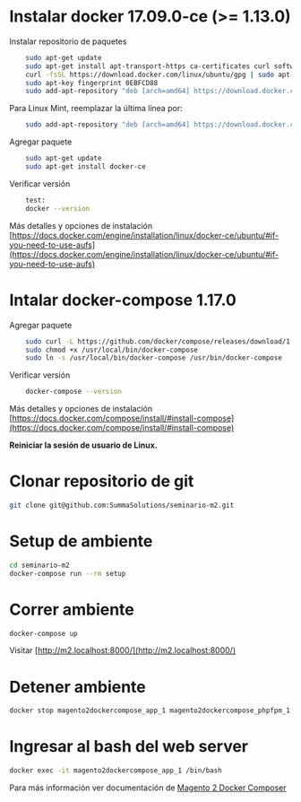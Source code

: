# Instalar docker 17.09.0-ce (>= 1.13.0)

Instalar repositorio de paquetes
```bash
    sudo apt-get update
    sudo apt-get install apt-transport-https ca-certificates curl software-properties-common
    curl -fsSL https://download.docker.com/linux/ubuntu/gpg | sudo apt-key add -
    sudo apt-key fingerprint 0EBFCD88
    sudo add-apt-repository "deb [arch=amd64] https://download.docker.com/linux/ubuntu $(lsb_release -cs) stable"
```

Para Linux Mint, reemplazar la última línea por:
```bash
    sudo add-apt-repository "deb [arch=amd64] https://download.docker.com/linux/ubuntu xenial stable"
```

Agregar paquete
```bash
    sudo apt-get update
    sudo apt-get install docker-ce
```

Verificar versión
```bash
    test:
    docker --version
```

Más detalles y opciones de instalación
[https://docs.docker.com/engine/installation/linux/docker-ce/ubuntu/#if-you-need-to-use-aufs](https://docs.docker.com/engine/installation/linux/docker-ce/ubuntu/#if-you-need-to-use-aufs)

# Intalar docker-compose 1.17.0

Agregar paquete
```bash
    sudo curl -L https://github.com/docker/compose/releases/download/1.17.0/docker-compose-`uname -s`-`uname -m` -o /usr/local/bin/docker-compose
    sudo chmod +x /usr/local/bin/docker-compose
    sudo ln -s /usr/local/bin/docker-compose /usr/bin/docker-compose

```

Verificar versión
```bash
    docker-compose --version
```

Más detalles y opciones de instalación
[https://docs.docker.com/compose/install/#install-compose](https://docs.docker.com/compose/install/#install-compose)

**Reiniciar la sesión de usuario de Linux.**

# Clonar repositorio de git
```bash
git clone git@github.com:SummaSolutions/seminario-m2.git
```

# Setup de ambiente
```bash
cd seminario-m2
docker-compose run --rm setup
```

# Correr ambiente
```bash
docker-compose up
```

Visitar [http://m2.localhost:8000/](http://m2.localhost:8000/)

# Detener ambiente
```bash
docker stop magento2dockercompose_app_1 magento2dockercompose_phpfpm_1 magento2dockercompose_db_1
```

# Ingresar al bash del web server
```bash
docker exec -it magento2dockercompose_app_1 /bin/bash
```


Para más información ver documentación de [Magento 2 Docker Composer](https://github.com/mageinferno/magento2-docker-compose)
